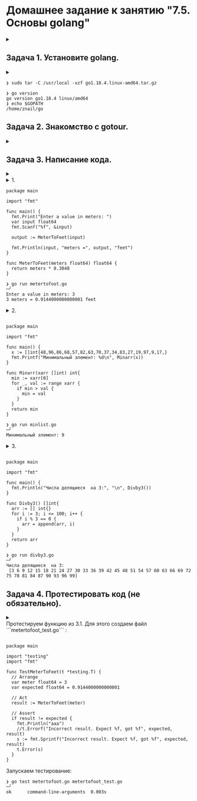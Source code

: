 # Домашнее задание к занятию "7.5. Основы golang"

<details><summary></summary>

> С `golang` в рамках курса, мы будем работать не много, поэтому можно использовать любой IDE. 
> Но рекомендуем ознакомиться с [GoLand](https://www.jetbrains.com/ru-ru/go/).  

</details>

## Задача 1. Установите golang.

<details><summary></summary>

> 1. Воспользуйтесь инструкций с официального сайта: [https://golang.org/](https://golang.org/).
> 2. Так же для тестирования кода можно использовать песочницу: [https://play.golang.org/](https://play.golang.org/).

</details>

```
❯ sudo tar -C /usr/local -xzf go1.18.4.linux-amd64.tar.gz
```

```
❯ go version
go version go1.18.4 linux/amd64
❯ echo $GOPATH
/home/znail/go

```
## Задача 2. Знакомство с gotour.

<details><summary></summary>

> У Golang есть обучающая интерактивная консоль [https://tour.golang.org/](https://tour.golang.org/). 
> Рекомендуется изучить максимальное количество примеров. В консоли уже написан необходимый код, осталось только с ним ознакомиться и поэкспериментировать как написано в инструкции в левой части экрана.  

</details>

## Задача 3. Написание кода. 

<details><summary></summary>

> Цель этого задания закрепить знания о базовом синтаксисе языка. Можно использовать редактор кода на своем компьютере, либо использовать песочницу: [https://play.golang.org/](https://play.golang.org/).

</details>

<details><summary>1.</summary>

> Напишите программу для перевода метров в футы (1 фут = 0.3048 метр). Можно запросить исходные данные у пользователя, а можно статически задать в коде. Для взаимодействия с пользователем можно использовать функцию `Scanf`:
    
>  ```
>    package main
>    
>    import "fmt"
>    
>    func main() {
>        fmt.Print("Enter a number: ")
>        var input float64
>        fmt.Scanf("%f", &input)
>    
>        output := input * 2
>    
>        fmt.Println(output)    
>    }
>    ```

</details>

```golang
package main

import "fmt"

func main() {
  fmt.Print("Enter a value in meters: ")
  var input float64
  fmt.Scanf("%f", &input)

  output := MeterToFeet(input)

  fmt.Println(input, "meters =", output, "feet")
}

func MeterToFeet(meters float64) float64 {
  return meters * 0.3048
}
``` 
 
```
❯ go run metertofoot.go                                                                               ─╯
Enter a value in meters: 3
3 meters = 0.9144000000000001 feet
```

<details><summary>2.</summary>

> Напишите программу, которая найдет наименьший элемент в любом заданном списке, например:
>    ```
>    x := []int{48,96,86,68,57,82,63,70,37,34,83,27,19,97,9,17,}
>    ```

</details>

```golang

package main

import "fmt"

func main() {
  x := []int{48,96,86,68,57,82,63,70,37,34,83,27,19,97,9,17,}
  fmt.Printf("Минимальный элемент: %d\n", Minarr(x))
}

func Minarr(xarr []int) int{
  min := xarr[0]
  for _, val := range xarr {
    if min > val {
      min = val
    }
  }
  return min
}
```

```
❯ go run minlist.go                                                                                   ─╯
Минимальный элемент: 9
```

<details><summary>3.</summary>

> Напишите программу, которая выводит числа от 1 до 100, которые делятся на 3. То есть `(3, 6, 9, …)`.

</details>

```golang

package main

import "fmt"

func main() {
  fmt.Println("Числа делящиеся  на 3:", "\n", Divby3())
}

func Divby3() []int{
  arr := [] int{}
  for i := 3; i <= 100; i++ {
    if i % 3 == 0 {
      arr = append(arr, i)
    }
  }
  return arr
}
```

```
❯ go run divby3.go                                                                                    ─╯
Числа делящиеся  на 3: 
 [3 6 9 12 15 18 21 24 27 30 33 36 39 42 45 48 51 54 57 60 63 66 69 72 75 78 81 84 87 90 93 96 99]
```

## Задача 4. Протестировать код (не обязательно).

<details><summary></summary>

> Создайте тесты для функций из предыдущего задания. 

</details>
Протестируем функцию  из 3.1. Для этого создаем файл ```metertofoot_test.go``` :

```golang

package main

import "testing"
import "fmt"

func TestMeterToFeet(t *testing.T) {
  // Arrange
  var meter float64 = 3
  var expected float64 = 0.9144000000000001 

  // Act
  result := MeterToFeet(meter)

  // Assert
  if result != expected {
    fmt.Println("aaa")
    //t.Errorf("Incorrect result. Expect %f, got %f", expected, result)
    s := fmt.Sprintf("Incorrect result. Expect %f, got %f", expected, result)
    t.Error(s)
  }
}
```

Запускаем тестирование:

```
❯ go test metertofoot.go metertofoot_test.go                                                          ─╯
ok  	command-line-arguments	0.003s
```
